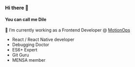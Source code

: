 ### Hi there 👋 
#### You can call me Dile

🔭 I’m currently working as a Frontend Developer @ [MotionOps](https://motionops.com)

- React / React Native developer
- Debugging Doctor
- ES6+ Expert
- Git Guru
- MENSA member

<!--
**nikdiklic/nikdiklic** is a ✨ _special_ ✨ repository because its `README.md` (this file) appears on your GitHub profile.

Here are some ideas to get you started:

- 🔭 I’m currently working on ...
- 🌱 I’m currently learning ...
- 👯 I’m looking to collaborate on ...
- 🤔 I’m looking for help with ...
- 💬 Ask me about ...
- 📫 How to reach me: ...
- 😄 Pronouns: ...
- ⚡ Fun fact: ...
-->
